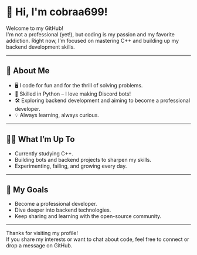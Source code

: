 # 👋 Hi, I'm cobraa699!

Welcome to my GitHub!  
I'm not a professional (yet!), but coding is my passion and my favorite addiction. Right now, I’m focused on mastering C++ and building up my backend development skills.

---

## 🚀 About Me

- 🖥️ I code for fun and for the thrill of solving problems.
- 🐍 Skilled in Python – I love making Discord bots!
- 🛠️ Exploring backend development and aiming to become a professional developer.
- 💡 Always learning, always curious.

---

## 🧑‍💻 What I’m Up To

- Currently studying C++.
- Building bots and backend projects to sharpen my skills.
- Experimenting, failing, and growing every day.

---

## 🌱 My Goals

- Become a professional developer.
- Dive deeper into backend technologies.
- Keep sharing and learning with the open-source community.

---

Thanks for visiting my profile!  
If you share my interests or want to chat about code, feel free to connect or drop a message on GitHub.
